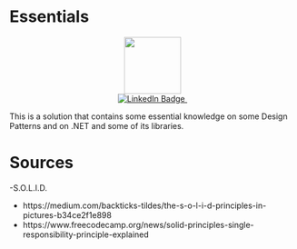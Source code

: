 # Essentials

<div id="header" align="center">
  <img src="https://media.giphy.com/media/vLlpbDafjgHystuJ0a/giphy.gif" width="100"/>
</div>

<div id="badges" align="center">
  <a href="https://www.linkedin.com/in/evangelos-boltsis">
    <img src="https://img.shields.io/badge/LinkedIn-blue?style=for-the-badge&logo=linkedin&logoColor=white" alt="LinkedIn Badge"/>
  </a>
  <img src="https://komarev.com/ghpvc/?username=vboltsis&style=flat-square&color=blue" alt=""/>
</div>

This is a solution that contains some essential knowledge on some Design Patterns and on .NET and some of its libraries.

# Sources
-S.O.L.I.D.
<ul>
  <li>https://medium.com/backticks-tildes/the-s-o-l-i-d-principles-in-pictures-b34ce2f1e898</li>
  <li>https://www.freecodecamp.org/news/solid-principles-single-responsibility-principle-explained</li>
 </ul>
